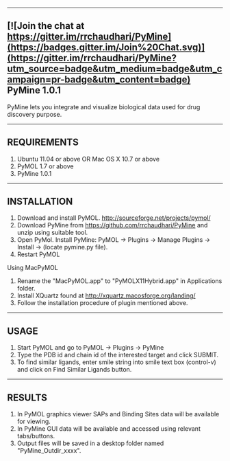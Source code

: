 ----------

[![Join the chat at https://gitter.im/rrchaudhari/PyMine](https://badges.gitter.im/Join%20Chat.svg)](https://gitter.im/rrchaudhari/PyMine?utm_source=badge&utm_medium=badge&utm_campaign=pr-badge&utm_content=badge)
PyMine 1.0.1
----------
PyMine lets you integrate and visualize biological data used for drug discovery purpose. 

------------
REQUIREMENTS
------------
1) Ubuntu 11.04 or above OR Mac OS X 10.7 or above
2) PyMOL 1.7 or above
3) PyMine 1.0.1

------------
INSTALLATION
------------
1) Download and install PyMOL. http://sourceforge.net/projects/pymol/
2) Download PyMine from https://github.com/rrchaudhari/PyMine and unzip using suitable tool. 
3) Open PyMol. Install PyMine: PyMOL -> Plugins -> Manage Plugins -> Install -> (locate pymine.py file).
4) Restart PyMOL

Using MacPyMOL  
1) Rename the "MacPyMOL.app" to "PyMOLX11Hybrid.app" in Applications folder.
2) Install XQuartz found at http://xquartz.macosforge.org/landing/
3) Follow the installation procedure of plugin mentioned above. 

-----
USAGE
-----
1) Start PyMOL and go to PyMOL -> Plugins -> PyMine
2) Type the PDB id and chain id of the interested target and click SUBMIT. 
3) To find similar ligands, enter smile string into smile text box (control-v) and click on Find Similar Ligands button.

-------
RESULTS
-------
1) In PyMOL graphics viewer SAPs and Binding Sites data will be available for viewing.
2) In PyMine GUI data will be available and accessed using relevant tabs/buttons.
3) Output files will be saved in a desktop folder named "PyMine_Outdir_xxxx". 
